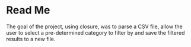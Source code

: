 # Read Me
The goal of the project, using closure, was to parse a CSV file, allow the user to select a pre-determined category to filter by and save the filtered results to a new file. 
